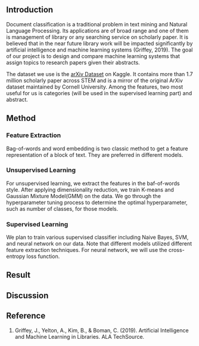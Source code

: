 ## Introduction
Document classification is a traditional problem in text mining and Natural Language Processing. Its applications are of broad range and one of them is management of library or any searching service on scholarly paper. It is believed that in the near future library work will be impacted significantly by artificial intelligence and machine learning systems (Griffey, 2019). The goal of our project is to design and compare machine learning systems that assign topics to research papers given their abstracts.

The dataset we use is the [arXiv Dataset](https://www.kaggle.com/Cornell-University/arxiv) on Kaggle. It contains more than 1.7 million scholarly paper across STEM and is a mirror of the original ArXiv dataset maintained by Cornell University. Among the features, two most useful for us is categories (will be used in the supervised learning part) and abstract.
## Method
### Feature Extraction
Bag-of-words and word embedding is two classic method to get a feature representation of a block of text. They are preferred in different models.

### Unsupervised Learning
For unsupervised learning, we extract the features in the baf-of-words style. After applying dimensionality reduction, we train K-means and Gaussian Mixture Model(GMM) on the data. We go through the hyperparameter tuning process to determine the optimal hyperparameter, such as number of classes, for those models.

### Supervised Learning
We plan to train various supervised classifier including Naive Bayes, SVM, and neural network on our data. Note that different models utilized different feature extraction techniques. For neural network, we will use the cross-entropy loss function.

## Result

## Discussion

## Reference
1. Griffey, J., Yelton, A., Kim, B., & Boman, C. (2019). Artificial Intelligence and Machine Learning in Libraries. ALA TechSource.
